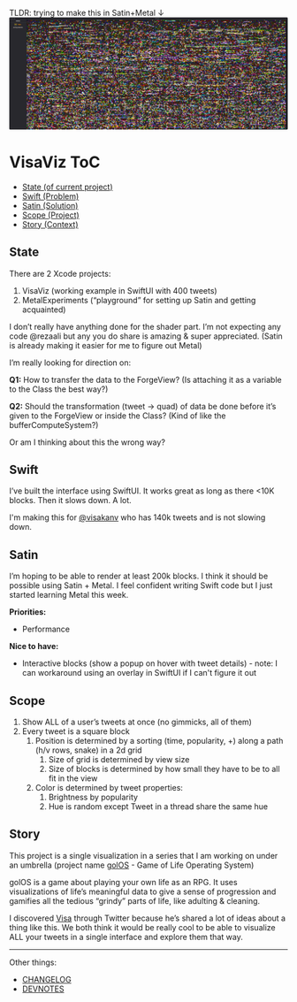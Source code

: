 TLDR: trying to make this in Satin+Metal ↓
![Screenshot](./Screen-Shot-2021-01-18.png)

# VisaViz ToC

- [State (of current project)](#state)
- [Swift (Problem)](#swift)
- [Satin (Solution)](#satin)
- [Scope (Project)](#scope)
- [Story (Context)](#story)

## State

There are 2 Xcode projects:

1. VisaViz (working example in SwiftUI with 400 tweets)
2. MetalExperiments (“playground” for setting up Satin and getting acquainted)

I don’t really have anything done for the shader part.
I’m not expecting any code @rezaali but any you do share is amazing & super appreciated. (Satin is already making it easier for me to figure out Metal)

I’m really looking for direction on:

**Q1:** How to transfer the data to the ForgeView? (Is attaching it as a variable to the Class the best way?)

**Q2:** Should the transformation (tweet → quad) of data be done before it’s given to the ForgeView or inside the Class? (Kind of like the bufferComputeSystem?)

Or am I thinking about this the wrong way?

## Swift

I’ve built the interface using SwiftUI. It works great as long as there <10K blocks. Then it slows down. A lot.

I'm making this for [@visakanv](http://twitter.com/visakanv) who has 140k tweets and is not slowing down.

## Satin

I’m hoping to be able to render at least 200k blocks. I think it should be possible using Satin + Metal. I feel confident writing Swift code but I just started learning Metal this week.

**Priorities:**

- Performance

**Nice to have:**

- Interactive blocks (show a popup on hover with tweet details) - note: I can workaround using an overlay in SwiftUI if I can't figure it out

## Scope

1. Show ALL of a user’s tweets at once (no gimmicks, all of them)
2. Every tweet is a square block
   1. Position is determined by a sorting (time, popularity, +) along a path (h/v rows, snake) in a 2d grid
      1. Size of grid is determined by view size
      2. Size of blocks is determined by how small they have to be to all fit in the view
   2. Color is determined by tweet properties:
      1. Brightness by popularity
      2. Hue is random except Tweet in a thread share the same hue

## Story

This project is a single visualization in a series that I am working on under an umbrella (project name [golOS](https://github.com/felixakiragreen/golos) - Game of Life Operating System)

golOS is a game about playing your own life as an RPG. It uses visualizations of life’s meaningful data to give a sense of progression and gamifies all the tedious “grindy” parts of life, like adulting & cleaning.

I discovered [Visa](http://twitter.com/visakanv) through Twitter because he’s shared a lot of ideas about a thing like this. We both think it would be really cool to be able to visualize ALL your tweets in a single interface and explore them that way.


---

Other things:
- [CHANGELOG](./CHANGELOG.md)
- [DEVNOTES](./DEVNOTES.md)
